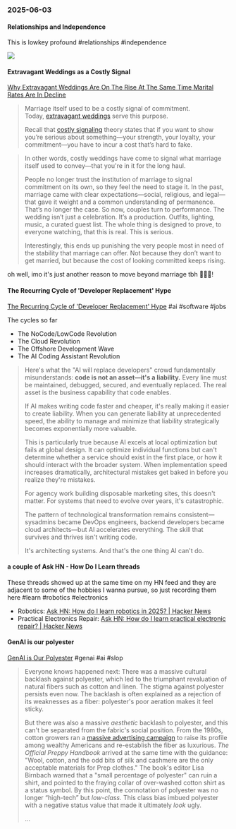 ### 2025-06-03
#### Relationships and Independence
This is lowkey profound #relationships #independence

![](https://x.com/AmandaAskell/status/1929283353875980792)

#### Extravagant Weddings as a Costly Signal
[Why Extravagant Weddings Are On The Rise At The Same Time Marital Rates Are In Decline](https://www.robkhenderson.com/p/why-extravagant-weddings-are-on-the)

> Marriage itself used to be a costly signal of commitment. Today, [extravagant weddings](https://www.usatoday.com/story/opinion/voices/2023/06/20/wedding-budget-costs-expensive-expectations/70314812007/) serve this purpose.
> 
> Recall that [costly signaling](https://www.robkhenderson.com/p/theres-nothing-wrong-with-signaling) theory states that if you want to show you’re serious about something—your strength, your loyalty, your commitment—you have to incur a cost that’s hard to fake.

> In other words, costly weddings have come to signal what marriage itself used to convey—that you're in it for the long haul.
> 
> People no longer trust the institution of marriage to signal commitment on its own, so they feel the need to stage it. In the past, marriage came with clear expectations—social, religious, and legal—that gave it weight and a common understanding of permanence. That’s no longer the case. So now, couples turn to performance. The wedding isn’t just a celebration. It’s a production. Outfits, lighting, music, a curated guest list. The whole thing is designed to prove, to everyone watching, that this is real. This is serious.
> 
> Interestingly, this ends up punishing the very people most in need of the stability that marriage can offer. Not because they don’t want to get married, but because the cost of looking committed keeps rising.

oh well, imo it's just another reason to move beyond marriage tbh 🤷🏽‍♂️!

#### The Recurring Cycle of 'Developer Replacement' Hype
[The Recurring Cycle of 'Developer Replacement' Hype](https://alonso.network/the-recurring-cycle-of-developer-replacement-hype/) #ai #software #jobs 

The cycles so far

- The NoCode/LowCode Revolution
- The Cloud Revolution
- The Offshore Development Wave
- The AI Coding Assistant Revolution

> Here's what the "AI will replace developers" crowd fundamentally misunderstands: **code is not an asset—it's a liability.** Every line must be maintained, debugged, secured, and eventually replaced. The real asset is the business capability that code enables.
> 
> If AI makes writing code faster and cheaper, it's really making it easier to create liability. When you can generate liability at unprecedented speed, the ability to manage and minimize that liability strategically becomes exponentially more valuable.
> 
> This is particularly true because AI excels at local optimization but fails at global design. It can optimize individual functions but can't determine whether a service should exist in the first place, or how it should interact with the broader system. When implementation speed increases dramatically, architectural mistakes get baked in before you realize they're mistakes.
> 
> For agency work building disposable marketing sites, this doesn't matter. For systems that need to evolve over years, it's catastrophic.
> 
> The pattern of technological transformation remains consistent—sysadmins became DevOps engineers, backend developers became cloud architects—but AI accelerates everything. The skill that survives and thrives isn't writing code.
> 
> It's architecting systems. And that's the one thing AI can't do.

#### a couple of Ask HN - How Do I Learn threads
These threads showed up at the same time on my HN feed and they are adjacent to some of the hobbies I wanna pursue, so just recording them here #learn #robotics #electronics

* Robotics: [Ask HN: How do I learn robotics in 2025? \| Hacker News](https://news.ycombinator.com/item?id=44158353)
* Practical Electronics Repair: [Ask HN: How do I learn practical electronic repair? \| Hacker News](https://news.ycombinator.com/item?id=44142224)

#### GenAI is our polyester
[GenAI is Our Polyester](https://culture.ghost.io/genai-is-our-polyester/) #genai  #ai #slop 

> Everyone knows happened next: There was a massive cultural backlash against polyester, which led to the triumphant revaluation of natural fibers such as cotton and linen. The stigma against polyester persists even now. The backlash is often explained as a rejection of its weaknesses as a fiber: polyester's poor aeration makes it feel sticky.
>
> But there was also a massive _aesthetic_ backlash to polyester, and this can't be separated from the fabric's social position. From the 1980s, cotton growers ran a [massive advertising campaign](https://www.nytimes.com/1981/12/15/business/advertising-new-look-in-cotton-campaign.html?ref=culture.ghost.io) to raise its profile among wealthy Americans and re-establish the fiber as luxurious. _The Official Preppy Handbook_ arrived at the same time with the guidance: "Wool, cotton, and the odd bits of silk and cashmere are the only acceptable materials for Prep clothes." The book's editor Lisa Birnbach warned that a "small percentage of polyester" can ruin a shirt, and pointed to the fraying collar of over-washed cotton shirt as a status symbol. By this point, the connotation of polyester was no longer “high-tech” but _low-class_. This class bias imbued polyester with a negative status value that made it ultimately _look_ ugly.
> 
> …